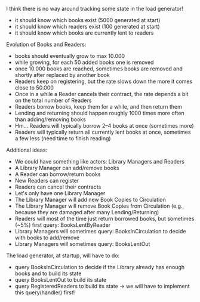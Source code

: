 I think there is no way around tracking some state in the load generator!

- it should know which books exist (5000 generated at start)
- it should know which readers exist (100 generated at start)
- it should know which books are currently lent to readers

Evolution of Books and Readers:

- books should eventually grow to max 10.000
- while growing, for each 50 added books one is removed
- once 10.000 books are reached, sometimes books are removed and shortly after replaced by another book
- Readers keep on registering, but the rate slows down the more it comes close to 50.000
- Once in a while a Reader cancels their contract, the rate depends a bit on the total number of Readers
- Readers borrow books, keep them for a while, and then return them
- Lending and returning should happen roughly 1000 times more often than adding/removing books
- Hm... Readers will typically borrow 2–4 books at once (sometimes more)
- Readers will typically return all currently lent books at once, sometimes a few less (need time to finish reading)

Additional ideas:

- We could have something like actors: Library Managers and Readers
- A Library Manager can add/remove books
- A Reader can borrow/return books
- New Readers can register
- Readers can cancel their contracts
- Let's only have one Library Manager
- The Library Manager will add new Book Copies to Circulation
- The Library Manager will remove Book Copies from Circulation (e.g., because they are damaged after many Lending/Returning)
- Readers will most of the time just return borrowed books, but sometimes (~5%) first query: BooksLentByReader
- Library Managers will sometimes query: BooksInCirculation to decide with books to add/remove
- Library Managers will sometimes query: BooksLentOut

The load generator, at startup, will have to do:

- query BooksInCirculation to decide if the Library already has enough books and to build its state
- query BooksLentOut to build its state
- query RegisteredReaders to build its state → we will have to implement this query(handler) first!